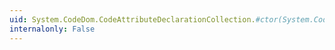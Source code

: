 ```yaml
---
uid: System.CodeDom.CodeAttributeDeclarationCollection.#ctor(System.CodeDom.CodeAttributeDeclarationCollection)
internalonly: False
---
```

